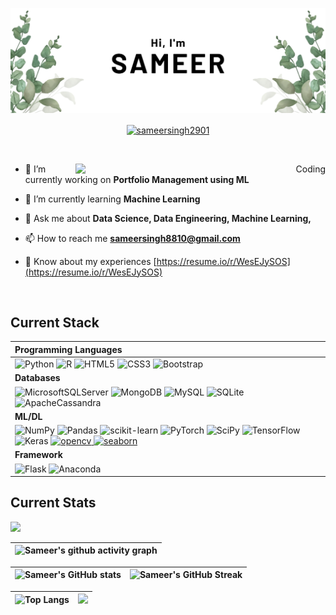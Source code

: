 ![Sameer Github Banner](./assets/github_banner.png)

<p align="center">
<a href="https://linkedin.com/in/sameersingh2901" target="blank"> <img align="center" src="https://raw.githubusercontent.com/rahuldkjain/github-profile-readme-generator/master/src/images/icons/Social/linked-in-alt.svg" alt="sameersingh2901" height="30" width="40" /></a>
</p>

<br>

<p align="right"> <img align="right" alt="Coding" width="400" src="https://i.pinimg.com/originals/2e/e8/8b/2ee88bf78e4f76001f59bad5e91a6a03.gif"> </p>

- 🔭 I’m currently working on **Portfolio Management using ML**

- 🌱 I’m currently learning **Machine Learning**

- 💬 Ask me about **Data Science, Data Engineering, Machine Learning,**

- 📫 How to reach me **sameersingh8810@gmail.com**

- 📄 Know about my experiences [https://resume.io/r/WesEJySOS](https://resume.io/r/WesEJySOS)
<br>

## Current Stack

| Programming Languages
| :--- |
| ![Python](https://img.shields.io/badge/python-3670A0?style=for-the-badge&logo=python&logoColor=ffdd54) ![R](https://img.shields.io/badge/r-%23276DC3.svg?style=for-the-badge&logo=r&logoColor=white) ![HTML5](https://img.shields.io/badge/html5-%23E34F26.svg?style=for-the-badge&logo=html5&logoColor=white) ![CSS3](https://img.shields.io/badge/css3-%231572B6.svg?style=for-the-badge&logo=css3&logoColor=white) ![Bootstrap](https://img.shields.io/badge/bootstrap-%23563D7C.svg?style=for-the-badge&logo=bootstrap&logoColor=white)
| **Databases** 
| ![MicrosoftSQLServer](https://img.shields.io/badge/Microsoft%20SQL%20Sever-CC2927?style=for-the-badge&logo=microsoft%20sql%20server&logoColor=white) ![MongoDB](https://img.shields.io/badge/MongoDB-%234ea94b.svg?style=for-the-badge&logo=mongodb&logoColor=white) ![MySQL](https://img.shields.io/badge/mysql-%2300f.svg?style=for-the-badge&logo=mysql&logoColor=white) ![SQLite](https://img.shields.io/badge/sqlite-%2307405e.svg?style=for-the-badge&logo=sqlite&logoColor=white) ![ApacheCassandra](https://img.shields.io/badge/cassandra-%231287B1.svg?style=for-the-badge&logo=apache-cassandra&logoColor=white) 
| **ML/DL**
| ![NumPy](https://img.shields.io/badge/numpy-%23013243.svg?style=for-the-badge&logo=numpy&logoColor=white) ![Pandas](https://img.shields.io/badge/pandas-%23150458.svg?style=for-the-badge&logo=pandas&logoColor=white) ![scikit-learn](https://img.shields.io/badge/scikit--learn-%23F7931E.svg?style=for-the-badge&logo=scikit-learn&logoColor=white) ![PyTorch](https://img.shields.io/badge/PyTorch-%23EE4C2C.svg?style=for-the-badge&logo=PyTorch&logoColor=white) ![SciPy](https://img.shields.io/badge/SciPy-%230C55A5.svg?style=for-the-badge&logo=scipy&logoColor=%white) ![TensorFlow](https://img.shields.io/badge/TensorFlow-%23FF6F00.svg?style=for-the-badge&logo=TensorFlow&logoColor=white) ![Keras](https://img.shields.io/badge/Keras-%23D00000.svg?style=for-the-badge&logo=Keras&logoColor=white)  <a href="https://opencv.org/" target="_blank" rel="noreferrer"> <img src="https://www.vectorlogo.zone/logos/opencv/opencv-icon.svg" alt="opencv" width="40" height="40"/> </a> <a href="https://seaborn.pydata.org/" target="_blank" rel="noreferrer"> <img src="https://seaborn.pydata.org/_images/logo-mark-lightbg.svg" alt="seaborn" width="40" height="40"/> </a> 
| **Framework**
| ![Flask](https://img.shields.io/badge/flask-%23000.svg?style=for-the-badge&logo=flask&logoColor=white) ![Anaconda](https://img.shields.io/badge/Anaconda-%2344A833.svg?style=for-the-badge&logo=anaconda&logoColor=white) |




## Current Stats
[![](https://visitcount.itsvg.in/api?id=SameerSingh2901&icon=1&color=9)](https://visitcount.itsvg.in)

|   ![Sameer's github activity graph](https://github-readme-activity-graph.vercel.app/graph?username=sameersingh2901&theme=default)
| :---: |

| ![Sameer's GitHub stats](https://github-readme-stats.vercel.app/api?username=sameersingh2901&show_icons=true) | ![Sameer's GitHub Streak](https://github-readme-streak-stats.herokuapp.com/?user=sameersingh2901) |
| :---: | :---: |

| ![Top Langs](https://github-readme-stats.vercel.app/api/top-langs/?username=sameersingh2901) | ![](https://github-contributor-stats.vercel.app/api?username=SameerSingh2901&limit=5&combine_all_yearly_contributions=true)
| :---: |  :---: |

<!-- &theme=rogue  &theme=city_lights   Proudly created with GPRM ( https://gprm.itsvg.in ) -->
